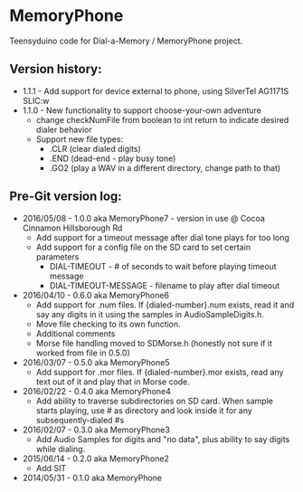 # MemoryPhone

Teensyduino code for Dial-a-Memory / MemoryPhone project.


## Version history:
- 1.1.1 - Add support for device external to phone, using SilverTel AG1171S SLIC:w
- 1.1.0 - New functionality to support choose-your-own adventure
  * change checkNumFile from boolean to int return to indicate desired dialer behavior         
  * Support new file types:
    * .CLR (clear dialed digits)
    * .END (dead-end - play busy tone)
    * .GO2 (play a WAV in a different directory, change path to that)

## Pre-Git version log:
- 2016/05/08 - 1.0.0 aka MemoryPhone7 - version in use @ Cocoa Cinnamon Hillsborough Rd
  - Add support for a timeout message after dial tone plays for too long
  - Add support for a config file on the SD card to set certain parameters
    * DIAL-TIMEOUT - # of seconds to wait before playing timeout message
    * DIAL-TIMEOUT-MESSAGE - filename to play after dial timeout
- 2016/04/10 - 0.6.0 aka MemoryPhone6
  - Add support for .num files. If {dialed-number}.num exists, read it and say any digits in it using the samples in AudioSampleDigits.h.  
  - Move file checking to its own function.
  - Additional comments
  - Morse file handling moved to SDMorse.h (honestly not sure if it worked from file in 0.5.0)
- 2016/03/07 - 0.5.0 aka MemoryPhone5
  - Add support for .mor files.  If {dialed-number}.mor exists, read any text out of it and play that in Morse code.
- 2016/02/22 - 0.4.0 aka MemoryPhone4
  - Add ability to traverse subdirectories on SD card.  When sample starts playing, use # as directory and look inside it for any subsequently-dialed #s
- 2016/02/07 - 0.3.0 aka MemoryPhone3
  - Add Audio Samples for digits and "no data", plus ability to say digits while dialing.
- 2015/06/14 - 0.2.0 aka MemoryPhone2
  - Add SIT
- 2014/05/31 - 0.1.0 aka MemoryPhone

